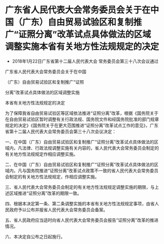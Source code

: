 # 广东省人民代表大会常务委员会关于在中国（广东）自由贸易试验区和复制推广“证照分离”改革试点具体做法的区域调整实施本省有关地方性法规规定的决定

- 2018年1月22日广东省第十二届人民代表大会
  常务委员会第三十八次会议通过

<!-- INFO END -->

广东省人民代表大会常务委员会关于在中国

（广东）自由贸易试验区和复制推广“证照

分离”改革试点具体做法的区域调整实施

本省有关地方性法规规定的决定

为了保障我省自由贸易试验区等区域依法推进“证照分离”改革，根据《国务院关于在自由贸易试验区暂时调整有关行政法规、国务院文件和经国务院批准的部门规章规定的决定》《国务院关于在更大范围推进“证照分离”改革试点工作的意见》，广东省第十二届人民代表大会常务委员会第三十八次会议决定：

一、在中国（广东）自由贸易试验区和复制推广“证照分离”改革试点具体做法的区域内，凡法律、行政法规调整实施有关内容的，省人民代表大会常务委员会制定的有关地方性法规规定作相应调整实施。

二、在中国（广东）自由贸易试验区和复制推广“证照分离”改革试点具体做法的区域内，凡与国务院推进“证照分离”改革试点政策不一致的省人民代表大会常务委员会制定的有关地方性法规规定，作相应调整实施。

三、省人民代表大会常务委员会制定的有关地方性法规规定调整实施的期限，与上述区域推进“证照分离”改革的期限一致。

四、根据本决定第一条、第二条调整实施的本省有关地方性法规规定事项，由省人民政府予以公布并报省人民代表大会常务委员会备案。

五、省人民政府应当适时向省人民代表大会常务委员会报告“证照分离”改革的推进情况。

六、本决定自公布之日起施行。
